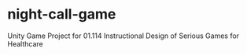 # night-call-game
Unity Game Project for 01.114 Instructional Design of Serious Games for Healthcare
